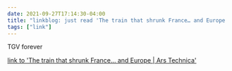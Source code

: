 ```yaml
---
date: 2021-09-27T17:14:30-04:00
title: "linkblog: just read 'The train that shrunk France… and Europe | Ars Technica'"
tags: ["link"]
---
```

TGV forever
 
[link to 'The train that shrunk France… and Europe | Ars Technica'](https://arstechnica.com/cars/2021/09/the-train-that-shrunk-france-and-europe/)
